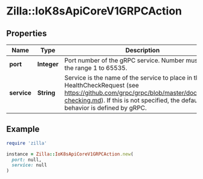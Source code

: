 # Zilla::IoK8sApiCoreV1GRPCAction

## Properties

| Name | Type | Description | Notes |
| ---- | ---- | ----------- | ----- |
| **port** | **Integer** | Port number of the gRPC service. Number must be in the range 1 to 65535. |  |
| **service** | **String** | Service is the name of the service to place in the gRPC HealthCheckRequest (see https://github.com/grpc/grpc/blob/master/doc/health-checking.md).  If this is not specified, the default behavior is defined by gRPC. | [optional] |

## Example

```ruby
require 'zilla'

instance = Zilla::IoK8sApiCoreV1GRPCAction.new(
  port: null,
  service: null
)
```

